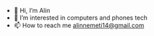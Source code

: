 - 👋 Hi, I’m Alin
- 👀 I’m interested in computers and phones tech
- 📫 How to reach me alinnemeti14@gmail.com

<!---
direxylina/direxylina is a ✨ special ✨ repository because its `README.md` (this file) appears on your GitHub profile.
You can click the Preview link to take a look at your changes.
--->
